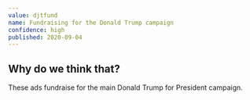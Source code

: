 ```yaml
---
value: djtfund
name: Fundraising for the Donald Trump campaign
confidence: high
published: 2020-09-04
---
```


## Why do we think that?

These ads fundraise for the main Donald Trump for President campaign.
